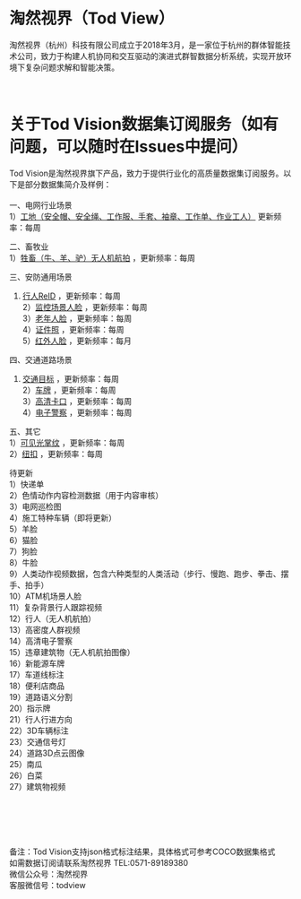 # 淘然视界（Tod View）
淘然视界（杭州）科技有限公司成立于2018年3月，是一家位于杭州的群体智能技术公司，致力于构建人机协同和交互驱动的演进式群智数据分析系统，实现开放环境下复杂问题求解和智能决策。<br> 

<div class="msg_desc">
<img style="max-width:100%;overflow:hidden;" src="https://github.com/tubceanhlj/tod_vision/blob/master/imgs/post-todview.jpeg" alt="">
</div> <br>

# 关于Tod Vision数据集订阅服务（如有问题，可以随时在Issues中提问）
Tod Vision是淘然视界旗下产品，致力于提供行业化的高质量数据集订阅服务。以下是部分数据集简介及样例：<br><br>
一、电网行业场景<br>
1）<a href="https://github.com/cmhu/Construction-site ">工地（安全帽、安全绳、工作服、手套、袖章、工作单、作业工人）</a> 更新频率：每周<br>

二、畜牧业<br>
1）<a href="https://github.com/tubceanhlj/tod-sheepdet">牲畜（牛、羊、驴）无人机航拍</a> ，更新频率：每周<br>


三、安防通用场景<br>
1) <a href="https://github.com/tubceanhlj/tod-ReID">行人ReID</a> ，更新频率：每周<br>
2）<a href="https://github.com/cmhu/Monitoring-scene-face-data">监控场景人脸</a> ，更新频率：每周<br>
3）<a href="https://github.com/cmhu/older-face">老年人脸</a> ，更新频率：每周<br> 
4）<a href="https://github.com/cmhu/ID-face">证件照</a> ，更新频率：每周<br>
5）<a href="https://github.com/tubceanhlj/tod-ifface">红外人脸</a> ，更新频率：每月<br>

四、交通道路场景<br>
1) <a href="https://github.com/cmhu/Traffic-target-detection">交通目标</a> ，更新频率：每周<br>
2）<a href="https://github.com/cmhu/License-plate">车牌</a> ，更新频率：每周<br>
3）<a href="https://github.com/cmhu/HD-bayonet-pictures">高清卡口</a> ，更新频率：每周<br> 
4）<a href="https://github.com/cmhu/Electronic-police">电子警察</a> ，更新频率：每周<br>  


五、其它<br>
1）<a href="https://github.com/tubceanhlj/tod-palm">可见光掌纹</a> ，更新频率：每周<br>
2）<a href="https://github.com/cmhu/Button-recognition">纽扣</a> ，更新频率：每周<br>

待更新<br>
1）快递单<br>
2）色情动作内容检测数据（用于内容审核）<br>
3）电网巡检图<br>
4）施工特种车辆（即将更新）<br>
5）羊脸<br>
6）猫脸<br>
7）狗脸<br>
8）牛脸<br>
9）人类动作视频数据，包含六种类型的人类活动（步行、慢跑、跑步、拳击、摆手、拍手）<br>
10）ATM机场景人脸<br>
11）复杂背景行人跟踪视频<br>
12）行人（无人机航拍）<br>
13）高密度人群视频<br>
14）高清电子警察<br>
15）违章建筑物（无人机航拍图像）<br>
16）新能源车牌<br>
17）车道线标注<br>
18）便利店商品<br>
19）道路语义分割<br>
20）指示牌<br>
21）行人行进方向<br>
22）3D车辆标注<br>
23）交通信号灯<br>
24）道路3D点云图像<br>
25）南瓜<br>
26）白菜<br>
27）建筑物视频<br>



<br><br><br><br>

备注：Tod Vision支持json格式标注结果，具体格式可参考COCO数据集格式<br> 
如需数据订阅请联系淘然视界 TEL:0571-89189380<br> 
微信公众号：淘然视界<br> 
客服微信号：todview<br> 
